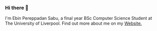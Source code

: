 ### Hi there 👋

I'm Ebin Pereppadan Sabu, a final year BSc Computer Science Student at The University of Liverpool.
Find out more about me on my [Website.](ebinsabu.com)

<!--
**ebin-sabu/ebin-sabu** is a ✨ _special_ ✨ repository because its `README.md` (this file) appears on your GitHub profile.

Here are some ideas to get you started:

- 🔭 I’m currently working on ...
- 🌱 I’m currently learning ...
- 👯 I’m looking to collaborate on ...
- 🤔 I’m looking for help with ...
- 💬 Ask me about ...
- 📫 How to reach me: ...
- 😄 Pronouns: ...
- ⚡ Fun fact: ...
-->
